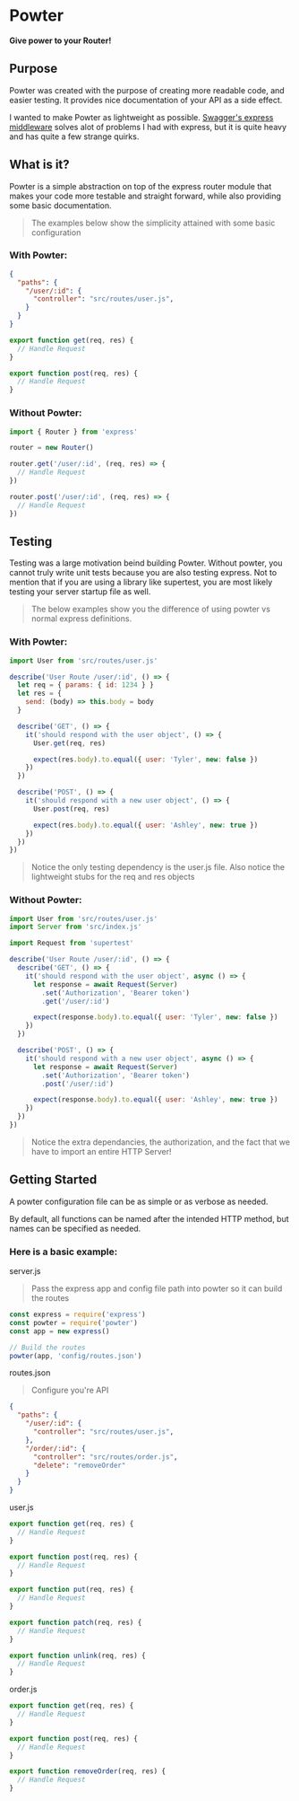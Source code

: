 # Powter
__Give power to your Router!__

## Purpose
Powter was created with the purpose of creating more readable code, and easier testing. It provides nice documentation of your API as a side effect.

I wanted to make Powter as lightweight as possible. [Swagger's express middleware](https://www.npmjs.com/package/swagger-express-middleware) solves alot of problems I had with express, but it is quite heavy and has quite a few strange quirks.

## What is it?
Powter is a simple abstraction on top of the express router module that makes your code more testable and straight forward, while also providing some basic documentation.

> The examples below show the simplicity attained with some basic configuration

### With Powter:
```json
{
  "paths": {
    "/user/:id": {
      "controller": "src/routes/user.js",
    }
  }
}

```
```js
export function get(req, res) {
  // Handle Request
}

export function post(req, res) {
  // Handle Request
}
```

### Without Powter:
```js
import { Router } from 'express'

router = new Router()

router.get('/user/:id', (req, res) => {
  // Handle Request
})

router.post('/user/:id', (req, res) => {
  // Handle Request
})
```


## Testing

Testing was a large motivation beind building Powter. Without powter, you cannot truly write unit tests because you are also testing express. Not to mention that if you are using a library like supertest, you are most likely testing your server startup file as well.

> The below examples show you the difference of using powter vs normal express definitions.

### With Powter:
```js
import User from 'src/routes/user.js'

describe('User Route /user/:id', () => {
  let req = { params: { id: 1234 } }
  let res = {
    send: (body) => this.body = body
  }

  describe('GET', () => {
    it('should respond with the user object', () => {
      User.get(req, res)

      expect(res.body).to.equal({ user: 'Tyler', new: false })
    })
  })

  describe('POST', () => {
    it('should respond with a new user object', () => {
      User.post(req, res)

      expect(res.body).to.equal({ user: 'Ashley', new: true })
    })
  })
})
```
> Notice the only testing dependency is the user.js file. Also notice the lightweight stubs for the req and res objects

### Without Powter:
```js
import User from 'src/routes/user.js'
import Server from 'src/index.js'

import Request from 'supertest'

describe('User Route /user/:id', () => {
  describe('GET', () => {
    it('should respond with the user object', async () => {
      let response = await Request(Server)
        .set('Authorization', 'Bearer token')
        .get('/user/:id')

      expect(response.body).to.equal({ user: 'Tyler', new: false })
    })
  })

  describe('POST', () => {
    it('should respond with a new user object', async () => {
      let response = await Request(Server)
        .set('Authorization', 'Bearer token')
        .post('/user/:id')

      expect(response.body).to.equal({ user: 'Ashley', new: true })
    })
  })
})
```

> Notice the extra dependancies, the authorization, and the fact that we have to import an entire HTTP Server!

## Getting Started

A powter configuration file can be as simple or as verbose as needed.

By default, all functions can be named after the intended HTTP method, but names can be specified as needed.

### Here is a basic example:

server.js
> Pass the express app and config file path into powter so it can build the routes
```js
const express = require('express')
const powter = require('powter')
const app = new express()

// Build the routes
powter(app, 'config/routes.json')
```

routes.json
> Configure you're API
```json
{
  "paths": {
    "/user/:id": {
      "controller": "src/routes/user.js",
    },
    "/order/:id": {
      "controller": "src/routes/order.js",
      "delete": "removeOrder"
    }
  }
}
```

user.js
```js
export function get(req, res) {
  // Handle Request
}

export function post(req, res) {
  // Handle Request
}

export function put(req, res) {
  // Handle Request
}

export function patch(req, res) {
  // Handle Request
}

export function unlink(req, res) {
  // Handle Request
}
```

order.js
```js
export function get(req, res) {
  // Handle Request
}

export function post(req, res) {
  // Handle Request
}

export function removeOrder(req, res) {
  // Handle Request
}
```
